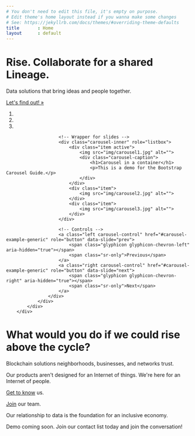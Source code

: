 ```yaml
---
# You don't need to edit this file, it's empty on purpose.
# Edit theme's home layout instead if you wanna make some changes
# See: https://jekyllrb.com/docs/themes/#overriding-theme-defaults
title       : Home
layout      : default
---
```






<!-- Jumbotron
–––––––––––––––––––––––––––––––––––––––––––––––––– -->

<div class="jumbotron hero-unit">
  <div class="container">
    <h1>Rise. Collaborate for a shared Lineage.</h1>
    <p>Data solutions that bring ideas and people together.</p>
    <a class="btn btn-primary btn-lg" href="/about" role="button">Let's find out! &raquo;</a>   
  </div>
</div>

<!-- ––––––––––––––––––––––––––––––––––––––––––––– -->


<!-- begin carousel -->

<div class="container">
  <div class="row">
     <div class="col-md-12">
                    <div id="carousel-example-generic" class="carousel slide" data-ride="carousel">
                        <!-- Indicators -->
                        <ol class="carousel-indicators">
                            <li data-target="#carousel-example-generic" data-slide-to="0" class="active"></li>
                            <li data-target="#carousel-example-generic" data-slide-to="1"></li>
                            <li data-target="#carousel-example-generic" data-slide-to="2"></li>
                        </ol>

                        <!-- Wrapper for slides -->
                        <div class="carousel-inner" role="listbox">
                            <div class="item active">
                                <img src="img/carousel1.jpg" alt="">
                                <div class="carousel-caption">
                                    <h1>Carousel in a container</h1>
                                    <p>This is a demo for the Bootstrap Carousel Guide.</p>
                                </div>
                            </div>
                            <div class="item">
                                <img src="img/carousel2.jpg" alt="">
                            </div>
                            <div class="item">
                                <img src="img/carousel3.jpg" alt="">
                            </div>
                        </div>

                        <!-- Controls -->
                        <a class="left carousel-control" href="#carousel-example-generic" role="button" data-slide="prev">
                            <span class="glyphicon glyphicon-chevron-left" aria-hidden="true"></span>
                            <span class="sr-only">Previous</span>
                        </a>
                        <a class="right carousel-control" href="#carousel-example-generic" role="button" data-slide="next">
                            <span class="glyphicon glyphicon-chevron-right" aria-hidden="true"></span>
                            <span class="sr-only">Next</span>
                        </a>
                    </div>
                </div>
            </div>
        </div>

<!-- end carousel -->


<!-- Content Section Section where I'd like to assemble a scrolling text on a background
–––––––––––––––––––––––––––––––––––––––––––––––––– -->

<div class="content-section">
  <div class="container showcase">
    <div class="page-header">
      <h1>What would you do if we could rise above the cycle?</h1>
    </div>
    <p class="lead">Blockchain solutions neighborhoods, businesses, and networks trust.</p>
    <p>Our products aren't designed for an Internet of things. We're here for an Internet of people.</p>
    <p><a href="/about"> Get to know</a> us.</p>
    <p><a href="/contact">Join</a> our team.</p>
  </div>
</div>

<!-- ––––––––––––––––––––––––––––––––––––––––––––– -->








<!-- Section Primary BG
––––––––––––––––––––––––––––––––––––––––––––– -->

<div class="layout-section bg-primary">
  <div class="container">
    <p class="text-center">Our relationship to data is the foundation for an inclusive economy.</p>
    <p class="text-center">Demo coming soon. Join our contact list today and join the conversation!</p>
  </div>
</div>

<!-- –––––––––––––––––––––––––––––––––––––––– -->








<!-- Cards
–––––––––––––––––––––––––––––––––––––––––––––––––– -->

<div class="cards-section cards">
  <div class="container-fluid">
    <div class="row">
    <!--
      <div class="col-xs-12 col-md-4">
        <div class="thumbnail card">
          <img data-src="holder.js/300x200" class="hodor" alt="Hodor">
          <div class="caption">
            <h3>Could be</h3>
            <p>cards leading to our internal or external presence</p>
            <p>
              <a class="btn btn-default" href="#" role="button">View details &raquo;</a>
            </p>
          </div>
        </div>
      </div>
    --> 
    <!-- eliminate segment until after products are released
      <div class="col-xs-12 col-md-4">
        <div class="thumbnail card">
          <img data-src="holder.js/300x200" class="hodor" alt="Hodor">
          <div class="caption">
            <h3>Could be</h3>
            <p>different demographics we want to reach out to with use cases or connection to contact or find more info.</p>
            <p>
              <a class="btn btn-default" href="#" role="button">View details &raquo;</a>
            </p>
          </div>
        </div>
      </div>

      <div class="col-xs-12 col-md-4">
        <div class="thumbnail card">
          <img data-src="holder.js/300x200" class="hodor" alt="Hodor">
          <div class="caption">
            <h3>Could be</h3>
            <p>statistics broadly describing the features or the impact of our product, market size(s), efficiency improved.</p>
            <p>
              <a class="btn btn-default" href="#" role="button">View details &raquo;</a>
            </p>
          </div>
        </div>
      </div>
      
      <div class="col-xs-12 col-md-4">
        <div class="thumbnail card">
          <img data-src="holder.js/300x200" class="hodor" alt="Hodor">
          <div class="caption">
            <h3>Could even be</h3>
            <p>something weird like the number of cryptocurrency projects and how convoluted and confusing the blockhole is...</p>
            <p>
              <a class="btn btn-default" href="#" role="button">View details &raquo;</a>
            </p>
          </div>
        </div>
      </div>
      

    </div>
  </div>
</div>
-->
<!-- ––––––––––––––––––––––––––––––––––––––––––––– -->








<!-- Section Success BG
––––––––––––––––––––––––––––––––––––––––––––– -->
<!-- Eliminate this segment until later
<div class="layout-section bg-success">
  <div class="container">
    <p class="text-center">Could be simple as a color or a long ________ bar ________.  Could be a shape, like a stretched cross or box, etc.</p>
  </div>
</div>
-->
<!-- –––––––––––––––––––––––––––––––––––––––– -->
